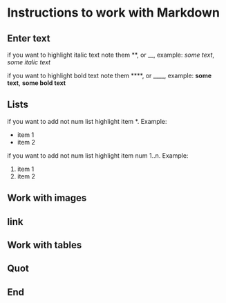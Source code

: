 # Instructions to work with Markdown

## Enter text

if you want to highlight italic text note them **, or __, example: *some text*, _some italic text_

if you want to highlight bold text note them ****, or ____, example: **some text**, __some bold text__

## Lists

if you want to add not num list highlight item *. Example: 
* item 1
* item 2

if you want to add not num list highlight item num 1..n. Example:
1. item 1
2. item 2


## Work with images

## link

## Work with tables

## Quot

## End
